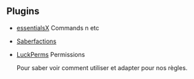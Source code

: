 ## Plugins

 - [essentialsX](https://www.spigotmc.org/resources/essentialsx.9089/) Commands n etc
 - [Saberfactions](https://www.spigotmc.org/resources/saberfactions-1-8-1-20-x-discord-gg-saber-the-complete-factions-solution.69771/)
 - [LuckPerms](https://luckperms.net/) Permissions

   Pour saber voir comment utiliser et adapter pour nos règles. 
